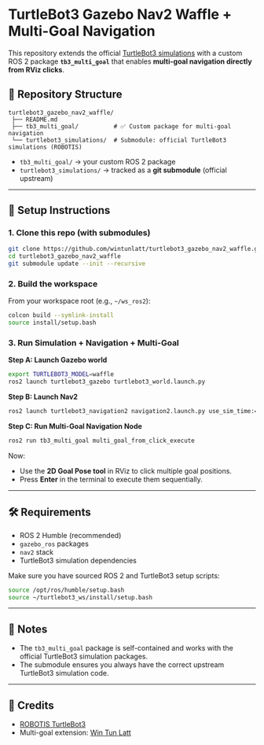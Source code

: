 # TurtleBot3 Gazebo Nav2 Waffle + Multi-Goal Navigation

This repository extends the official [TurtleBot3 simulations](https://github.com/ROBOTIS-GIT/turtlebot3_simulations) with a custom ROS 2 package **`tb3_multi_goal`** that enables **multi-goal navigation directly from RViz clicks**.

## 📂 Repository Structure

```
turtlebot3_gazebo_nav2_waffle/
 ├── README.md
 ├── tb3_multi_goal/          # ✅ Custom package for multi-goal navigation
 └── turtlebot3_simulations/  # Submodule: official TurtleBot3 simulations (ROBOTIS)
```

- `tb3_multi_goal/` → your custom ROS 2 package  
- `turtlebot3_simulations/` → tracked as a **git submodule** (official upstream)  

---

## 🚀 Setup Instructions

### 1. Clone this repo (with submodules)
```bash
git clone https://github.com/wintunlatt/turtlebot3_gazebo_nav2_waffle.git
cd turtlebot3_gazebo_nav2_waffle
git submodule update --init --recursive
```

### 2. Build the workspace
From your workspace root (e.g., `~/ws_ros2`):
```bash
colcon build --symlink-install
source install/setup.bash
```

### 3. Run Simulation + Navigation + Multi-Goal

**Step A: Launch Gazebo world**
```bash
export TURTLEBOT3_MODEL=waffle
ros2 launch turtlebot3_gazebo turtlebot3_world.launch.py
```

**Step B: Launch Nav2**
```bash
ros2 launch turtlebot3_navigation2 navigation2.launch.py use_sim_time:=True
```

**Step C: Run Multi-Goal Navigation Node**
```bash
ros2 run tb3_multi_goal multi_goal_from_click_execute
```

Now:
- Use the **2D Goal Pose tool** in RViz to click multiple goal positions.  
- Press **Enter** in the terminal to execute them sequentially.  

---

## 🛠 Requirements
- ROS 2 Humble (recommended)  
- `gazebo_ros` packages  
- `nav2` stack  
- TurtleBot3 simulation dependencies  

Make sure you have sourced ROS 2 and TurtleBot3 setup scripts:
```bash
source /opt/ros/humble/setup.bash
source ~/turtlebot3_ws/install/setup.bash
```

---

## 📌 Notes
- The `tb3_multi_goal` package is self-contained and works with the official TurtleBot3 simulation packages.  
- The submodule ensures you always have the correct upstream TurtleBot3 simulation code.  

---

## 🙌 Credits
- [ROBOTIS TurtleBot3](https://github.com/ROBOTIS-GIT/turtlebot3)  
- Multi-goal extension: [Win Tun Latt](https://github.com/wintunlatt)  





